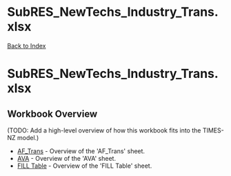 # SubRES_NewTechs_Industry_Trans.xlsx

[Back to Index](../../README.md)

# SubRES_NewTechs_Industry_Trans.xlsx

## Workbook Overview

(TODO: Add a high-level overview of how this workbook fits into the TIMES-NZ model.)

- [AF_Trans](AF_Trans.md) - Overview of the 'AF_Trans' sheet.
- [AVA](AVA.md) - Overview of the 'AVA' sheet.
- [FILL Table](FILL%20Table.md) - Overview of the 'FILL Table' sheet.
